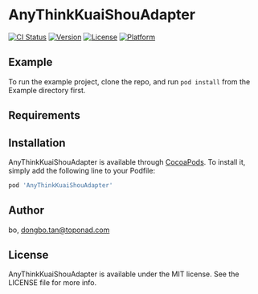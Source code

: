 # AnyThinkKuaiShouAdapter

[![CI Status](https://img.shields.io/travis/bo/AnyThinkKuaiShouAdapter.svg?style=flat)](https://travis-ci.org/bo/AnyThinkKuaiShouAdapter)
[![Version](https://img.shields.io/cocoapods/v/AnyThinkKuaiShouAdapter.svg?style=flat)](https://cocoapods.org/pods/AnyThinkKuaiShouAdapter)
[![License](https://img.shields.io/cocoapods/l/AnyThinkKuaiShouAdapter.svg?style=flat)](https://cocoapods.org/pods/AnyThinkKuaiShouAdapter)
[![Platform](https://img.shields.io/cocoapods/p/AnyThinkKuaiShouAdapter.svg?style=flat)](https://cocoapods.org/pods/AnyThinkKuaiShouAdapter)

## Example

To run the example project, clone the repo, and run `pod install` from the Example directory first.

## Requirements

## Installation

AnyThinkKuaiShouAdapter is available through [CocoaPods](https://cocoapods.org). To install
it, simply add the following line to your Podfile:

```ruby
pod 'AnyThinkKuaiShouAdapter'
```

## Author

bo, dongbo.tan@toponad.com

## License

AnyThinkKuaiShouAdapter is available under the MIT license. See the LICENSE file for more info.
